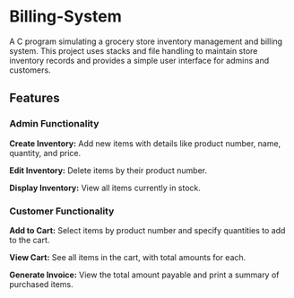 # Billing-System
A C program simulating a grocery store inventory management and billing system. This project uses stacks and file handling to maintain store inventory records and provides a simple user interface for admins and customers.

## Features

### Admin Functionality

**Create Inventory:** Add new items with details like product number, name, quantity, and price.

**Edit Inventory:** Delete items by their product number.

**Display Inventory:** View all items currently in stock.

### Customer Functionality

**Add to Cart:** Select items by product number and specify quantities to add to the cart.

**View Cart:** See all items in the cart, with total amounts for each.

**Generate Invoice:** View the total amount payable and print a summary of purchased items.
